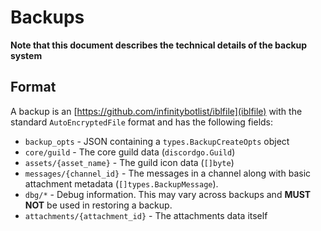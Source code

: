 # Backups

**Note that this document describes the technical details of the backup system**

## Format

A backup is an [https://github.com/infinitybotlist/iblfile](iblfile) with the standard `AutoEncryptedFile` format and has the following fields:

- `backup_opts` - JSON containing a `types.BackupCreateOpts` object
- `core/guild` - The core guild data (`discordgo.Guild`)
- `assets/{asset_name}` - The guild icon data (`[]byte`)
- `messages/{channel_id}` - The messages in a channel along with basic attachment metadata (`[]types.BackupMessage`).
- `dbg/*` - Debug information. This may vary across backups and **MUST NOT** be used in restoring a backup.
- `attachments/{attachment_id}` - The attachments data itself
